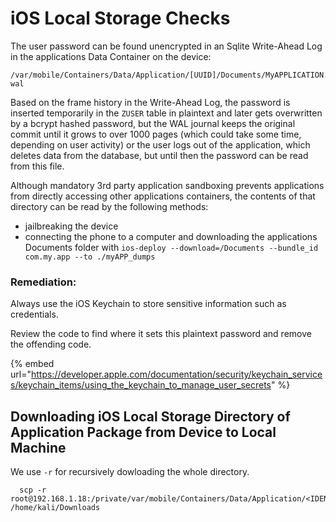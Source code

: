 # iOS Local Storage Checks

The user password can be found unencrypted in an Sqlite Write-Ahead Log in the applications Data Container on the device:

```normal
/var/mobile/Containers/Data/Application/[UUID]/Documents/MyAPPLICATION.sqlite-wal
```

Based on the frame history in the Write-Ahead Log, the password is inserted temporarily in the `ZUSER` table in plaintext and later gets overwritten by a bcrypt hashed password, but the WAL journal keeps the original commit until it grows to over 1000 pages (which could take some time, depending on user activity) or the user logs out of the application, which deletes data from the database, but until then the password can be read from this file.

Although mandatory 3rd party application sandboxing prevents applications from directly accessing other applications containers, the contents of that directory can be read by the following methods:

* jailbreaking the device
* connecting the phone to a computer and downloading the applications Documents folder with `ios-deploy --download=/Documents --bundle_id com.my.app --to ./myAPP_dumps`

### Remediation:

Always use the iOS Keychain to store sensitive information such as credentials.

Review the code to find where it sets this plaintext password and remove the offending code.

{% embed url="https://developer.apple.com/documentation/security/keychain_services/keychain_items/using_the_keychain_to_manage_user_secrets" %}

## Downloading iOS Local Storage Directory of Application Package from Device to Local Machine

We use `-r` for recursively dowloading the whole directory.

```
  scp -r root@192.168.1.18:/private/var/mobile/Containers/Data/Application/<IDENTIFIER> /home/kali/Downloads

```
